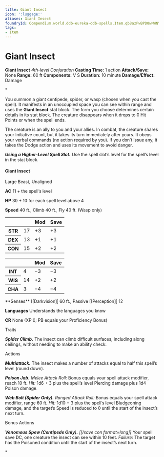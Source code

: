 ```yaml
---
title: Giant Insect
icon: ':luggage:'
aliases: Giant Insect
foundryId: Compendium.world.ddb-eureka-ddb-spells.Item.qb8azPwBPD0wNWNY
tags:
- Item
---
```


# Giant Insect

**Giant Insect**
_4th-level Conjuration_
**Casting Time:** 1 action
**Attack/Save:** None
**Range:** 60 ft
**Components:** V S
**Duration:** 10 minute
**Damage/Effect:** Damage

*<p>You summon a giant centipede, spider, or wasp (chosen when you cast the spell). It manifests in an unoccupied space you can see within range and uses the **Giant Insect** stat block. The form you choose determines certain details in its stat block. The creature disappears when it drops to 0 Hit Points or when the spell ends.

The creature is an ally to you and your allies. In combat, the creature shares your Initiative count, but it takes its turn immediately after yours. It obeys your verbal commands (no action required by you). If you don’t issue any, it takes the Dodge action and uses its movement to avoid danger.

***Using a Higher-Level Spell Slot.*** Use the spell slot’s level for the spell’s level in the stat block.</p>
<div class="stat-block">
<h4 id="GiantInsectstatblock" class="compendium-hr">Giant Insect</h4>
<p>Large Beast, Unaligned

**AC** 11 + the spell’s level

**HP** 30 + 10 for each spell level above 4

**Speed** 40 ft., Climb 40 ft., Fly 40 ft. (Wasp only)</p>
<div class="stats">
<table class="physical abilities-saves">
<thead>
<tr>
<th> </th>
<th> </th>
<th>Mod</th>
<th>Save</th>
</tr>
</thead>
<tbody>
<tr>
<th>STR</th>
<td>17</td>
<td>+3</td>
<td>+3</td>
</tr>
<tr>
<th>DEX</th>
<td>13</td>
<td>+1</td>
<td>+1</td>
</tr>
<tr>
<th>CON</th>
<td>15</td>
<td>+2</td>
<td>+2</td>
</tr>
</tbody>
</table>
<table class="mental abilities-saves">
<thead>
<tr>
<th> </th>
<th> </th>
<th>Mod</th>
<th>Save</th>
</tr>
</thead>
<tbody>
<tr>
<th>INT</th>
<td>4</td>
<td>−3</td>
<td>−3</td>
</tr>
<tr>
<th>WIS</th>
<td>14</td>
<td>+2</td>
<td>+2</td>
</tr>
<tr>
<th>CHA</th>
<td>3</td>
<td>−4</td>
<td>−4</td>
</tr>
</tbody>
</table>
<p>**Senses** [[Darkvision]] 60 ft., Passive [[Perception]] 12

**Languages** Understands the languages you know

**CR** None (XP 0; PB equals your Proficiency Bonus)</p>
<p class="monster-header">Traits

***Spider Climb.*** The insect can climb difficult surfaces, including along ceilings, without needing to make an ability check.</p>
<p class="monster-header">Actions

***Multiattack.*** The insect makes a number of attacks equal to half this spell’s level (round down).

***Poison Jab.*** *Melee Attack Roll:* Bonus equals your spell attack modifier, reach 10 ft. *Hit:* 1d6 + 3 plus the spell’s level Piercing damage plus 1d4 Poison damage.

***Web Bolt (Spider Only).*** *Ranged Attack Roll:* Bonus equals your spell attack modifier, range 60 ft. *Hit:* 1d10 + 3 plus the spell’s level Bludgeoning damage, and the target’s Speed is reduced to 0 until the start of the insect’s next turn.</p>
<p class="monster-header">Bonus Actions

***Venomous Spew (Centipede Only).*** *[[/save con format=long]]* Your spell save DC, one creature the insect can see within 10 feet. *Failure:* The target has the Poisoned condition until the start of the insect’s next turn.</p>*